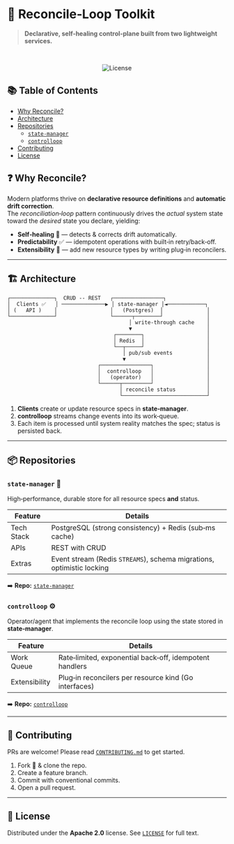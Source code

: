 # 🔄 Reconcile‑Loop Toolkit

> **Declarative, self‑healing control‑plane built from two lightweight services.**

&nbsp;

<p align="center">
  <img src="https://img.shields.io/badge/license-Apache%202.0-blue" alt="License" />
</p>

## 📚 Table of Contents

- [Why Reconcile?](#-why-reconcile)
- [Architecture](#-architecture)
- [Repositories](#-repositories)
  - [`state-manager`](#state-manager)
  - [`controlloop`](#controlloop)
- [Contributing](#-contributing)
- [License](#-license)


## ❓ Why Reconcile?

Modern platforms thrive on **declarative resource definitions** and **automatic drift correction**.  
The _reconciliation‑loop_ pattern continuously drives the _actual_ system state toward the _desired_ state you declare, yielding:

- **Self‑healing** 🔧 — detects & corrects drift automatically.
- **Predictability** ✅ — idempotent operations with built‑in retry/back‑off.
- **Extensibility** 🧩 — add new resource types by writing plug‑in reconcilers.

---

## 🏗️ Architecture

```
┌──────────────┐  CRUD -- REST   ┌────────────────┐
│  Clients ✅   │ ──────────────▶ │ state-manager │◄────────────┐
│ (   API )    │                 │   (Postgres)  │              │
└──────────────┘                 └──────┬────────┘              │
                                       │ write-through cache    │
                                       ▼                        │
                                  ┌────────┐                    │
                                  │ Redis  │                    │
                                  └──┬─────┘                    │
                                     │ pub/sub events           │
                                     ▼                          │
                             ┌────────────────┐                 │
                             │  controlloop   │                 │
                             │   (operator)   │                 │
                             └──────┬─────────┘                 │
                                    │ reconcile status          │
                                    └───────────────────────────┘
```

1. **Clients** create or update resource specs in **state‑manager**.
2. **controlloop** streams change events into its work‑queue.
3. Each item is processed until system reality matches the spec; status is persisted back.

---

## 📦 Repositories

### `state-manager` 💾

High‑performance, durable store for all resource specs **and** status.

| Feature | Details |
|---------|---------|
| Tech Stack | PostgreSQL (strong consistency) + Redis (sub‑ms cache) |
| APIs | REST with CRUD|
| Extras | Event stream (Redis `STREAMS`), schema migrations, optimistic locking |

➡️ **Repo:** [`state-manager`](https://github.com/reconcile-kit/state-manager)

### `controlloop` ⚙️

Operator/agent that implements the reconcile loop using the state stored in **state‑manager**.

| Feature | Details |
|---------|---------|
| Work Queue | Rate‑limited, exponential back‑off, idempotent handlers |
| Extensibility | Plug‑in reconcilers per resource kind (Go interfaces) |


➡️ **Repo:** [`controlloop`](https://github.com/reconcile-kit/controlloop)

---

## 🤝 Contributing

PRs are welcome! Please read [`CONTRIBUTING.md`](./CONTRIBUTING.md) to get started.

1. Fork 🍴 & clone the repo.
2. Create a feature branch.
3. Commit with conventional commits.
4. Open a pull request.

---

## 📄 License

Distributed under the **Apache 2.0** license. See [`LICENSE`](./LICENSE) for full text.
